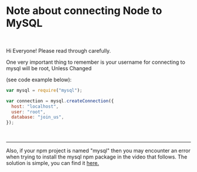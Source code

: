 <h1>Note about connecting Node to MySQL</h1>

</br>

Hi Everyone!
Please read through carefully.

One very important thing to remember is your username for connecting to mysql will be root, Unless Changed

(see code example below):

```js
var mysql = require("mysql");

var connection = mysql.createConnection({
  host: "localhost",
  user: "root",
  database: "join_us",
});
```

</br>

---

Also, if your npm project is named "mysql" then you may encounter an error when trying to install the mysql npm package in the video that follows. The solution is simple, you can find it <a href = https://www.loom.com/share/db336b7433164b8284c6248cddb4da1d>here.</a>
